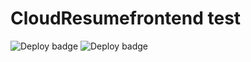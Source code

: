 # CloudResumefrontend test
![Deploy badge](https://github.com/loggerboy9325/CloudResumefrontend/actions/workflows/main.yml/badge.svg)
![Deploy badge](https://github.com/loggerboy9325/CloudResumefrontend/actions/workflows/cypress.yaml/badge.svg)
